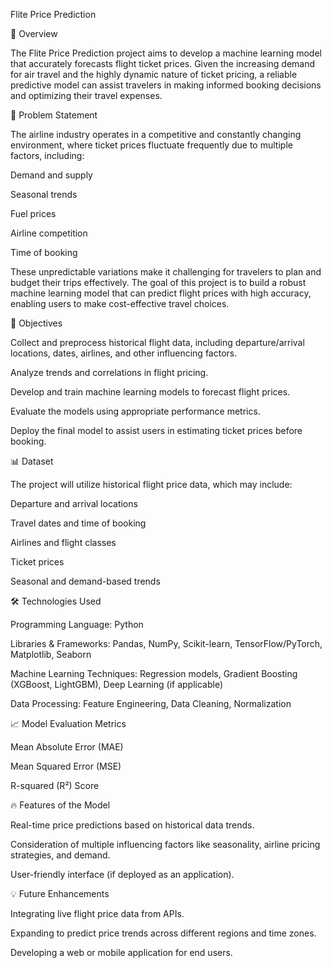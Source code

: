 Flite Price Prediction

📌 Overview

The Flite Price Prediction project aims to develop a machine learning model that accurately forecasts flight ticket prices. Given the increasing demand for air travel and the highly dynamic nature of ticket pricing, a reliable predictive model can assist travelers in making informed booking decisions and optimizing their travel expenses.

🚀 Problem Statement

The airline industry operates in a competitive and constantly changing environment, where ticket prices fluctuate frequently due to multiple factors, including:

Demand and supply

Seasonal trends

Fuel prices

Airline competition

Time of booking

These unpredictable variations make it challenging for travelers to plan and budget their trips effectively. The goal of this project is to build a robust machine learning model that can predict flight prices with high accuracy, enabling users to make cost-effective travel choices.

🎯 Objectives

Collect and preprocess historical flight data, including departure/arrival locations, dates, airlines, and other influencing factors.

Analyze trends and correlations in flight pricing.

Develop and train machine learning models to forecast flight prices.

Evaluate the models using appropriate performance metrics.

Deploy the final model to assist users in estimating ticket prices before booking.

📊 Dataset

The project will utilize historical flight price data, which may include:

Departure and arrival locations

Travel dates and time of booking

Airlines and flight classes

Ticket prices

Seasonal and demand-based trends

🛠️ Technologies Used

Programming Language: Python

Libraries & Frameworks: Pandas, NumPy, Scikit-learn, TensorFlow/PyTorch, Matplotlib, Seaborn

Machine Learning Techniques: Regression models, Gradient Boosting (XGBoost, LightGBM), Deep Learning (if applicable)

Data Processing: Feature Engineering, Data Cleaning, Normalization

📈 Model Evaluation Metrics

Mean Absolute Error (MAE)

Mean Squared Error (MSE)

R-squared (R²) Score

🔥 Features of the Model

Real-time price predictions based on historical data trends.

Consideration of multiple influencing factors like seasonality, airline pricing strategies, and demand.

User-friendly interface (if deployed as an application).

💡 Future Enhancements

Integrating live flight price data from APIs.

Expanding to predict price trends across different regions and time zones.

Developing a web or mobile application for end users.

